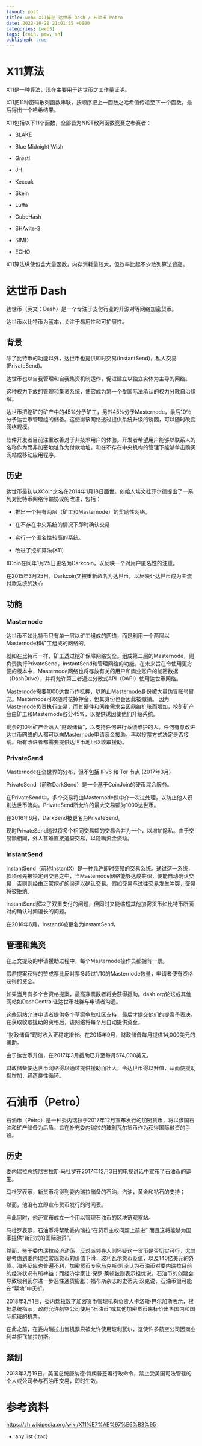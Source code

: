 ```yaml
---
layout: post
title: web3 X11算法 达世币 Dash / 石油币 Petro
date: 2022-10-28 21:01:55 +0800
categories: [web3]
tags: [coin, pow, sh]
published: true
---
```


# X11算法

X11是一种算法，现在主要用于达世币之工作量证明。

X11把11种密码散列函数串联，按顺序把上一函数之哈希值传递至下一个函数，最后得出一个哈希结果。

X11包括以下11个函数，全部皆为NIST散列函数竞赛之参赛者：

- BLAKE

- Blue Midnight Wish

- Grøstl

- JH

- Keccak

- Skein

- Luffa

- CubeHash

- SHAvite-3

- SIMD

- ECHO

X11算法纵使包含大量函数，内存消耗量较大，但效率比起不少散列算法皆高。

# 达世币 Dash 

达世币（英文：Dash）是一个专注于支付行业的开源对等网络加密货币。

达世币以比特币为蓝本，关注于易用性和可扩展性。

## 背景

除了比特币的功能以外，达世币也提供即时交易(InstantSend)，私人交易(PrivateSend)。

达世币也以自我管理和自我集资机制运作，促进建立以独立实体为主导的网络。

这种权力下放的管理和集资系统，使它成为第一个受国际法承认的权力分散自治组织。

达世币把挖矿的矿产中的45%分予矿工，另外45%分予Masternode，最后10％分予达世币管理组的储备。这使得该网络透过提供系统升级的诱因，可以随时改变网络规模。

软件开发者目前注重改善对于非技术用户的体验。开发者希望用户能够以联系人的名称作为而非加密地址作为付款地址，和在不存在中央机构的管理下能够单击购买网站或移动应用程序。

## 历史

达世币最初以XCoin之名在2014年1月18日面世。创始人埃文杜菲尔德提出了一系列对比特币网络传输协议的改进，包括：

- 推出一个拥有两层（矿工和Masternode）的奖励性网络。

- 在不存在中央系统的情况下即时确认交易

- 实行一个匿名性较高的系统。

- 改进了挖矿算法(X11)

XCoin在同年1月25日更名为Darkcoin，以反映一个对用户匿名性的注重。

在2015年3月25日，Darkcoin又被重新命名为达世币，以反映让达世币成为主流付款系统的决心

## 功能

### Masternode

达世币不如比特币只有单一层以矿工组成的网络，而是利用一个两层以Masternode和矿工组成的网络的。

就如在比特币一样，矿工透过挖矿保障网络安全。组成第二层的Masternode，则负责执行PrivateSend，InstantSend和管理网络的功能。在未来旨在令使用更方便的版本中，Masternode网络也将存放有关的用户和商业账户的加密数据（DashDrive），并将允许第三者通过分散式API（DAPI）使用达世币网络。

Masternode需要1000达世币作抵押，以防止Masternode身份被大量伪冒账号冒充。Masternode可以随时花掉押金，但其身份也会因此被撤销。 因为Masternode负责执行交易，而其硬件和网络需求会因网络扩张而增加，挖矿矿产会由矿工和Masternode各分45%，以提供诱因使他们升级系统。

剩余的10％矿产会落入“财政储备”，以支持任何进行系统维护的人。任何有意改进达世币网络的人都可以向Masternode申请资金援助，再以投票方式决定是否接纳。所有改进者都需要提供达世币地址以收取援助。

### PrivateSend

Masternode在全世界的分布，但不包括 IPv6 和 Tor 节点 (2017年3月)

PrivateSend（前称DarkSend）是一个基于CoinJoin的硬币混合服务。

在PrivateSend中，多个交易将由Masternode做中介一次过处理，以防止他人识别达世币流向。PrivateSend所允许的最大交易额为1000达世币。

在2016年6月，DarkSend被更名为PrivateSend。

现时PrivateSend透过将多个相同交易额的交易合并为一个，以增加隐私。由于交易额相同，外人甚难直接追查交易，以隐瞒资金流动。 

### InstantSend

InstantSend（前称InstantX）是一种允许即时交易的交易系统。通过这一系统，款项可先被锁定到交易之中，当Masternode网络能够达成共识，便能自动确认交易，否则则经由正常挖矿的渠道以确认交易。假如交易与过往交易发生冲突，交易将被拒纳。

InstantSend解决了双重支付的问题，但同时又能缩短其他加密货币如比特币所面对的确认时间漫长的问题。
    
在2016年6月，InstantX被更名为InstantSend。

## 管理和集资

在上文提及的申请援助过程中，每个Masternode操作员都拥有一票。

假若提案获得的赞成票比反对票多超过1/10的Masternode数量，申请者便有资格获得的资金。

如果当月有多个合资格提案，最高净票数者将会获得援助。dash.org论坛或其他网站如DashCentral让达世币社群与申请者沟通。

这些网站允许申请者提供多个草案争取社区支持，最后才提交他们的提案予表决。在获取收取援助的资格后，该网络将每个月自动提供资金。 

“财政储备”现时收入正稳定增长。在2015年9月，财政储备每月提供14,000美元的援助。

由于达世币升值，在2017年3月援助已升至每月574,000美元。

财政储备使达世币网络得以通过提供援助而壮大，令达世币得以升值，从而使援助额增加，缔造良性循环。

# 石油币（Petro）

石油币（Petro）是一种委内瑞拉于2017年12月宣布发行的加密货币，将以该国石油和矿产储备为后盾，旨在补充委内瑞拉的玻利瓦尔货币作为获得国际融资的手段。

## 历史

委内瑞拉总统尼古拉斯·马杜罗在2017年12月3日的电视讲话中宣布了石油币的诞生。

马杜罗表示，新货币将得到委内瑞拉储备的石油，汽油，黄金和钻石的支持；

然而，他没有立即宣布货币发行的时间表。

与此同时，他还宣布成立一个用以管理石油币的区块链观察站。

马杜罗表示，石油币将帮助委内瑞拉“在货币主权问题上前进” 而且这将能够为国家提供“新形式的国际融资”。

然而，鉴于委内瑞拉经济动荡，反对派领导人则怀疑这一货币是否切实可行，尤其是考虑到委内瑞拉常规货币的价值下滑，玻利瓦尔货币贬值，以及140亿美元的外债。海外反应也普遍不利，加密货币专家马克斯·凯泽认为石油币对委内瑞拉目前的经济状况有所裨益；而经济学家让·保罗·莱顿兹则表示担忧说，石油币的创建会导致玻利瓦尔进一步恶性通货膨胀；福布斯杂志的史蒂夫·汉克说，石油币很可能在“墓地”中夭折。

2018年3月1日，委内瑞拉数字加密货币管理机构负责人卡洛斯·巴尔加斯表示，根据总统指示，政府允许航空公司使用“石油币”或其他加密货币来标价出售国内和国际航班的机票。

在此之前，在委内瑞拉出售机票只被允许使用玻利瓦尔，这使许多航空公司因商业利益拒飞加拉加斯。

## 禁制

2018年3月19日，美国总统唐纳德·特朗普签署行政命令，禁止受美国司法管辖的个人或公司参与石油币交易，即时生效。

# 参考资料

https://zh.wikipedia.org/wiki/X11%E7%AE%97%E6%B3%95

* any list
{:toc}